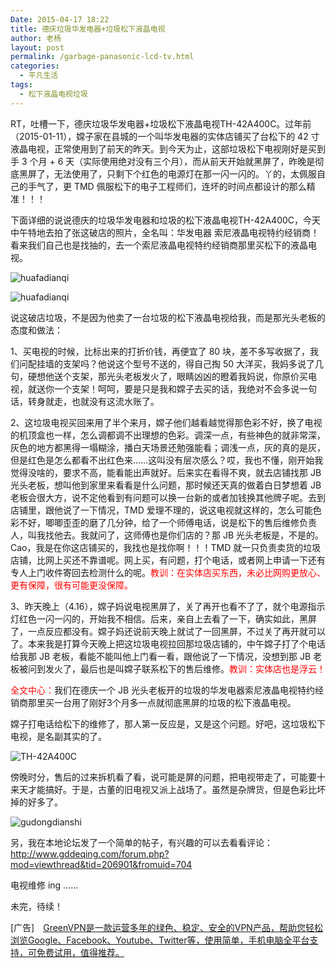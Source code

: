 ```yaml
---
Date: 2015-04-17 18:22
title: 德庆垃圾华发电器+垃圾松下液晶电视
author: 老杨
layout: post
permalink: /garbage-panasonic-lcd-tv.html
categories:
  - 平凡生活
tags:
  - 松下液晶电视垃圾
---
```

RT，吐槽一下，德庆垃圾华发电器+垃圾松下液晶电视TH-42A400C。过年前（2015-01-11），嫦子家在县城的一个叫华发电器的实体店铺买了台松下的 42 寸液晶电视，正常使用到了前天的昨天。到今天为止，这部垃圾松下电视刚好是买到手 3 个月 + 6 天（实际使用绝对没有三个月），而从前天开始就黑屏了，昨晚是彻底黑屏了，无法使用了，只剩下个红色的电源灯在那一闪一闪的。丫的，太佩服自己的手气了，更 TMD 佩服松下的电子工程师们，连坏的时间点都设计的那么精准！！！

下面详细的说说德庆的垃圾华发电器和垃圾的松下液晶电视TH-42A400C，今天中午特地去拍了张这破店的照片，全名叫：华发电器 索尼液晶电视特约经销商！看来我们自己也是找抽的，去一个索尼液晶电视特约经销商那里买松下的液晶电视。

![ huafadianqi ](http://cyhour.com/wp-content/uploads/2015/04/huafadianqi-01.jpg)

![ huafadianqi ](http://cyhour.com/wp-content/uploads/2015/04/huafadianqi-02.jpg)

说这破店垃圾，不是因为他卖了一台垃圾的松下液晶电视给我，而是那光头老板的态度和做法：

1、买电视的时候，比标出来的打折价钱，再便宜了 80 块，差不多写收据了，我们问配挂墙的支架吗？他说这个型号不送的，得自己掏 50 大洋买，我妈多说了几句，硬想他送个支架，那光头老板发火了，眼睛凶凶的瞪着我妈说，你原价买电视，就送你一个支架！呵呵，要是只是我和嫦子去买的话，我绝对不会多说一句话，转身就走，也就没有这流水账了。

2、这垃圾电视买回来用了半个来月，嫦子他们越看越觉得那色彩不好，换了电视的机顶盒也一样，怎么调都调不出理想的色彩。调深一点，有些神色的就非常深，灰色的地方都黑得一塌糊涂，播白天场景还勉强能看；调浅一点，灰的真的是灰，但是红色是怎么都看不出红色来……这叫没有层次感么？哎，我也不懂，刚开始我觉得没啥的，要求不高，能看能出声就好。后来实在看得不爽，就去店铺找那 JB 光头老板，想叫他到家里来看看是什么问题，那时候还天真的做着白日梦想着 JB 老板会很大方，说不定他看到有问题可以换一台新的或者加钱换其他牌子呢。去到店铺里，跟他说了一下情况，TMD 爱理不理的，说这电视就这样的，怎么可能色彩不好，唧唧歪歪的磨了几分钟，给了一个师傅电话，说是松下的售后维修负责人，叫我找他去。我就问了，这师傅也是你们店的？那 JB 光头老板是，不是的。Cao，我是在你这店铺买的，我找也是找你啊！！！TMD 就一只负责卖货的垃圾店铺，比网上买还不靠谱呢。网上买，有问题，打个电话，或者网上申请一下还有专人上门收件寄回去检测什么的呢。<span style = "color:red;">教训：在实体店买东西，未必比网购更放心、更有保障，很有可能更没保障。</span>

3、昨天晚上（4.16），嫦子妈说电视黑屏了，关了再开也看不了了，就个电源指示灯红色一闪一闪的，开始我不相信。后来，亲自上去看了一下，确实如此，黑屏了，一点反应都没有。嫦子妈还说前天晚上就试了一回黑屏，不过关了再开就可以了。本来我是打算今天晚上把这垃圾电视拉回那垃圾店铺的，中午嫦子打了个电话给我那 JB 老板，看能不能叫他上门看一看，跟他说了一下情况，没想到那 JB 老板被问到发火了，最后也是叫嫦子联系松下的售后维修。<span style = "color:red;">教训：实体店也是浮云！</span>

<span style = "color:red;">全文中心：</span>我们在德庆一个 JB 光头老板开的垃圾的华发电器索尼液晶电视特约经销商那里买一台用了刚好3个月多一点就彻底黑屏的垃圾的松下液晶电视。

嫦子打电话给松下的维修了，那人第一反应是，又是这个问题。好吧，这垃圾松下电视，是名副其实的了。

![ TH-42A400C ](http://cyhour.com/wp-content/uploads/2015/04/TH-42A400C.jpg)

傍晚时分，售后的过来拆机看了看，说可能是屏的问题，把电视带走了，可能要十来天才能搞好。于是，古董的旧电视又派上战场了。虽然是杂牌货，但是色彩比坏掉的好多了。

![ gudongdianshi ](http://cyhour.com/wp-content/uploads/2015/04/gudongdianshi.jpg)

另，我在本地论坛发了一个简单的帖子，有兴趣的可以去看看评论：http://www.gddeqing.com/forum.php?mod=viewthread&tid=206901&fromuid=704

电视维修 ing ……

未完，待续！

[广告]　[GreenVPN是一款运营多年的绿色、稳定、安全的VPN产品，帮助您轻松浏览Google、‍Facebook、Youtube、Twitter等，使用简单，手机电脑全平台支持，可免费试用，值得推荐。](http://cyhour.com/out/greenvpn)